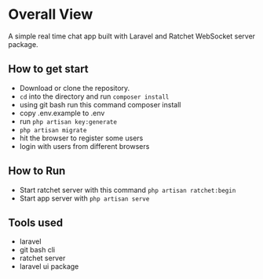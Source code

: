 # Overall View

A simple real time chat app built with Laravel and Ratchet WebSocket server package.

## How to get start

- Download or clone the repository.
- `cd` into the directory and run `composer install`
- using git bash run this command composer install
- copy .env.example to .env
- run `php artisan key:generate`
- `php artisan migrate`
- hit the browser to register some users 
- login with users from different browsers 

## How to Run 

- Start ratchet server with this command `php artisan ratchet:begin`
- Start app server with `php artisan serve`

## Tools used
- laravel
- git bash cli
- ratchet server
- laravel ui package


